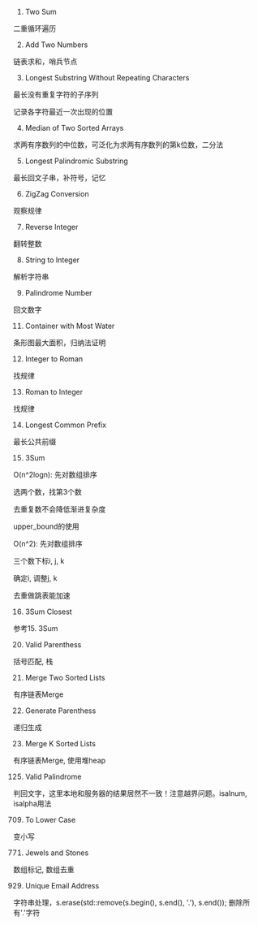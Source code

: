 1. Two Sum

二重循环遍历

2. Add Two Numbers

链表求和，哨兵节点

3. Longest Substring Without Repeating Characters

最长没有重复字符的子序列

记录各字符最近一次出现的位置

4. Median of Two Sorted Arrays

求两有序数列的中位数，可泛化为求两有序数列的第k位数，二分法

5. Longest Palindromic Substring

最长回文子串，补符号，记忆

6. ZigZag Conversion

观察规律

7. Reverse Integer

翻转整数

8. String to Integer

解析字符串

9. Palindrome Number

回文数字

11. Container with Most Water

条形图最大面积，归纳法证明

12. Integer to Roman

找规律

13. Roman to Integer

找规律

14. Longest Common Prefix

最长公共前缀

15. 3Sum

O(n^2logn): 先对数组排序

选两个数，找第3个数

去重复数不会降低渐进复杂度

upper_bound的使用

O(n^2): 先对数组排序

三个数下标i, j, k

确定i, 调整j, k

去重做跳表能加速

16. 3Sum Closest

参考15. 3Sum

20. Valid Parenthess

括号匹配, 栈

21. Merge Two Sorted Lists

有序链表Merge

22. Generate Parenthess

递归生成

23. Merge K Sorted Lists 

有序链表Merge, 使用堆heap

125. Valid Palindrome

判回文字，这里本地和服务器的结果居然不一致！注意越界问题。isalnum, isalpha用法

709. To Lower Case

变小写

771. Jewels and Stones

数组标记, 数组去重

929. Unique Email Address

字符串处理，s.erase(std::remove(s.begin(), s.end(), '.'), s.end()); 删除所有'.'字符
